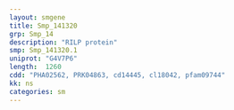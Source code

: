 ```yaml
---
layout: smgene
title: Smp_141320
grp: Smp_14
description: "RILP protein"
smp: Smp_141320.1
uniprot: "G4V7P6"
length:  1260
cdd: "PHA02562, PRK04863, cd14445, cl18042, pfam09744"
kk: ns
categories: sm
---
```

